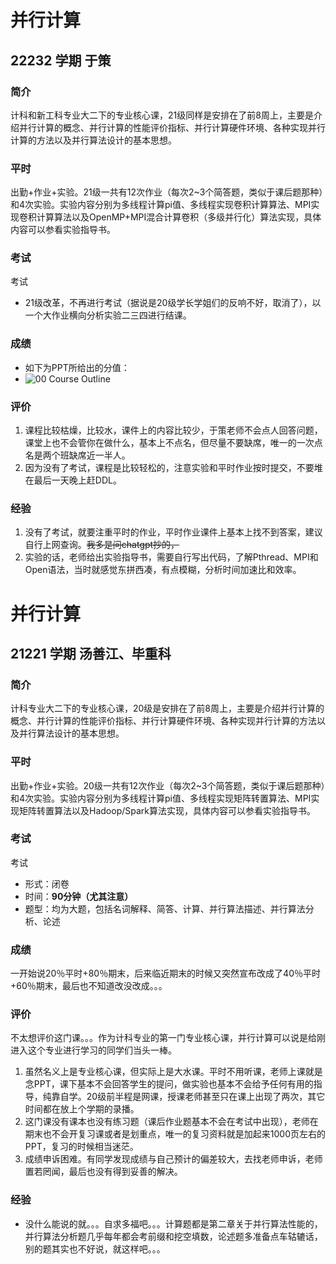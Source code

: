 # 并行计算

## 22232 学期 于策

### 简介

计科和新工科专业大二下的专业核心课，21级同样是安排在了前8周上，主要是介绍并行计算的概念、并行计算的性能评价指标、并行计算硬件环境、各种实现并行计算的方法以及并行算法设计的基本思想。

### 平时

出勤+作业+实验。21级一共有12次作业（每次2~3个简答题，类似于课后题那种）和4次实验。实验内容分别为多线程计算pi值、多线程实现卷积计算算法、MPI实现卷积计算算法以及OpenMP+MPI混合计算卷积（多级并行化）算法实现，具体内容可以参看实验指导书。

### 考试

考试

- 21级改革，不再进行考试（据说是20级学长学姐们的反响不好，取消了），以一个大作业横向分析实验二三四进行结课。

### 成绩

- 如下为PPT所给出的分值：
- ![00 Course Outline](https://user-images.githubusercontent.com/100297006/233917129-8d27b13a-d2bb-40e6-b719-36b5f44fbcc5.jpg)


### 评价

1. 课程比较枯燥，比较水，课件上的内容比较少，于策老师不会点人回答问题，课堂上也不会管你在做什么，基本上不点名，但尽量不要缺席，唯一的一次点名是两个班缺席近一半人。
2. 因为没有了考试，课程是比较轻松的，注意实验和平时作业按时提交，不要堆在最后一天晚上赶DDL。

### 经验

1. 没有了考试，就要注重平时的作业，平时作业课件上基本上找不到答案，建议自行上网查询。~~我多是问chatgpt抄的，~~
2. 实验的话，老师给出实验指导书，需要自行写出代码，了解Pthread、MPI和Open语法，当时就感觉东拼西凑，有点模糊，分析时间加速比和效率。
# 并行计算

## 21221 学期 汤善江、毕重科

### 简介

计科专业大二下的专业核心课，20级是安排在了前8周上，主要是介绍并行计算的概念、并行计算的性能评价指标、并行计算硬件环境、各种实现并行计算的方法以及并行算法设计的基本思想。

### 平时

出勤+作业+实验。20级一共有12次作业（每次2~3个简答题，类似于课后题那种）和4次实验。实验内容分别为多线程计算pi值、多线程实现矩阵转置算法、MPI实现矩阵转置算法以及Hadoop/Spark算法实现，具体内容可以参看实验指导书。

### 考试

考试

- 形式：闭卷
- 时间：**90分钟（尤其注意）**
- 题型：均为大题，包括名词解释、简答、计算、并行算法描述、并行算法分析、论述

### 成绩

一开始说20％平时+80％期末，后来临近期末的时候又突然宣布改成了40％平时+60％期末，最后也不知道改没改成。。。

### 评价

不太想评价这门课。。。作为计科专业的第一门专业核心课，并行计算可以说是给刚进入这个专业进行学习的同学们当头一棒。

1. 虽然名义上是专业核心课，但实际上是大水课。平时不用听课，老师上课就是念PPT，课下基本不会回答学生的提问，做实验也基本不会给予任何有用的指导，纯靠自学。20级前半程是网课，授课老师甚至只在课上出现了两次，其它时间都在放上个学期的录播。
2. 这门课没有课本也没有练习题（课后作业题基本不会在考试中出现），老师在期末也不会开复习课或者是划重点，唯一的复习资料就是加起来1000页左右的PPT，复习的时候相当迷茫。
3. 成绩申诉困难。有同学发现成绩与自己预计的偏差较大，去找老师申诉，老师置若罔闻，最后也没有得到妥善的解决。

### 经验

- 没什么能说的就。。。自求多福吧。。。计算题都是第二章关于并行算法性能的，并行算法分析题几乎每年都会考前缀和挖空填数，论述题多准备点车轱辘话，别的题其实也不好说，就这样吧。。。
